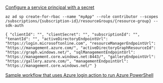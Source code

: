 [Configure a service principal with a secret](https://github.com/Azure/login#configure-a-service-principal-with-a-secret)

`az ad sp create-for-rbac --name "myApp" --role contributor --scopes /subscriptions/{subscription-id}/resourceGroups/{resource-group} --sdk-auth`

`{
  "clientId": "",
  "clientSecret": "",
  "subscriptionId": "",
  "tenantId": "",
  "activeDirectoryEndpointUrl": "https://login.microsoftonline.com",
  "resourceManagerEndpointUrl": "https://management.azure.com/",
  "activeDirectoryGraphResourceId": "https://graph.windows.net/",
  "sqlManagementEndpointUrl": "https://management.core.windows.net:8443/",
  "galleryEndpointUrl": "https://gallery.azure.com/",
  "managementEndpointUrl": "https://management.core.windows.net/"
}`

[Sample workflow that uses Azure login action to run Azure PowerShell](https://github.com/Azure/login#sample-workflow-that-uses-azure-login-action-to-run-azure-powershell)
